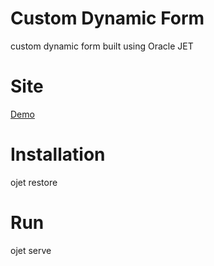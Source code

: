 # Custom Dynamic Form
custom dynamic form built using Oracle JET
# Site
[Demo](https://sumedh22.github.io/ojet-dynamic-app/)
# Installation 
ojet restore

# Run
ojet serve
